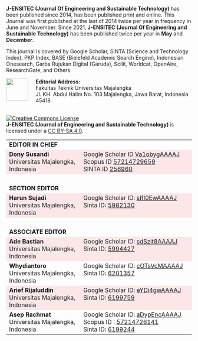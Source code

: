 <div class="info-migrasi" style="display: none;">
<p><strong><img src="https://findicons.com/files/icons/577/refresh_cl/48/info.png" /></strong>This <strong>J-ENSITEC (Journal Of Engineering and Sustainable Technology) </strong>now using OJS 3.0 Version with new interface has migrated from the former website at <a href="https://jurnal.unma.ac.id/index.php/JE">https://jurnal.unma.ac.id/index.php/JE</a> that using OJS 2.0.</p>
</div>
<div class="info-jurnal">
<p><strong>J-ENSITEC (Journal Of Engineering and Sustainable Technology)</strong> has been published since 2014, has been published print and online. This Journal was first published at the last of 2014 twice per year in frequency in June and November. Since 2021,<strong> J-ENSITEC (Journal Of Engineering and Sustainable Technology)</strong> has been published twice per year in <strong>May</strong> and <strong>December</strong>.</p>
<p>This journal is covered by Google Scholar, SINTA (Science and Technology Index), PKP Index, BASE (Bielefeld Academic Search Engine), Indonesian Onesearch, Garba Rujukan Digital (Garuda), Scilit, Worldcat, OpenAire, ResearchGate, and Others.</p>
</div>


<p><strong><img id="" style="width: 60px; float: left; margin-right: 20px;" src="https://ejournal.unma.ac.id/public/site/images/ojs3master/logo-ft-1.png" alt="" width="60" height="60" />Editorial Address:</strong><br />Fakultas Teknik Universitas Majalengka<br />Jl. KH. Abdul Halim No. 103 Majalengka, Jawa Barat, Indonesia 45418</p>
<p><br /><a href="http://creativecommons.org/licenses/by-sa/4.0/" rel="license"><img src="https://i.creativecommons.org/l/by-sa/4.0/88x31.png" alt="Creative Commons License" /></a><br /><strong>J-ENSITEC (Journal of Engineering and Sustainable Technology) </strong>is licensed under a <a href="http://creativecommons.org/licenses/by-sa/4.0/" rel="license">CC BY-SA 4.0</a>.</p>

<table class="data" width="100%">
<tbody>
<tr valign="top">
<td width="40%"><strong>EDITOR IN CHIEF</strong></td>
<td width="60%"> </td>
</tr>
<tr valign="top" bgcolor="#FBE7E8">
<td width="40%"><strong>Dony Susandi</strong><br />Universitas Majalengka, Indonesia</td>
<td width="60%">Google Scholar ID <a href="https://scholar.google.co.id/citations?user=Va1obygAAAAJ" target="_blank" rel="noopener">Va1obygAAAAJ</a><br />Scopus ID <a href="https://www.scopus.com/authid/detail.uri?authorId=57214729659" target="_blank" rel="noopener">57214729659</a><br />SINTA ID <a href="https://sinta.kemdikbud.go.id/authors/detail?id=256960&amp;view=overview" target="_blank" rel="noopener">256960</a></td>
</tr>
<tr valign="top">
<td width="40%"> </td>
<td width="60%"> </td>
</tr>
<tr valign="top">
<td width="40%"><strong>SECTION EDITOR</strong></td>
<td width="60%"> </td>
</tr>
<tr valign="top" bgcolor="#FBE7E8">
<td width="40%"><strong>Harun Sujadi</strong><br />Universitas Majalengka, Indonesia</td>
<td width="60%">Google Scholar ID: <a href="https://scholar.google.com/citations?user=sIfI0EwAAAAJ" target="_blank" rel="noopener">sIfI0EwAAAAJ</a><br />Sinta ID: <a href="https://sinta.kemdikbud.go.id/authors/detail?id=5982130&amp;view=overview" target="_blank" rel="noopener">5982130</a></td>
</tr>
<tr valign="top">
<td width="40%"> </td>
<td width="60%"> </td>
</tr>
<tr valign="top">
<td width="40%"><strong>ASSOCIATE EDITOR</strong></td>
<td width="60%"> </td>
</tr>
<tr valign="top" bgcolor="#FBE7E8">
<td width="40%"><strong>Ade Bastian</strong><br />Universitas Majalengka, Indonesia</td>
<td width="60%">Google Scholar ID: <a href="https://scholar.google.co.id/citations?user=sdSzit8AAAAJ" target="_blank" rel="noopener">sdSzit8AAAAJ</a><br />Sinta ID: <a href="https://sinta.ristekbrin.go.id/authors/detail?id=5994427&amp;view=overview" target="_blank" rel="noopener">5994427</a></td>
</tr>
<tr valign="top">
<td width="40%"><strong>Whydiantoro</strong><br />Universitas Majalengka, Indonesia</td>
<td width="60%">Google Scholar ID: <a href="https://scholar.google.co.id/citations?user=cOTsVcMAAAAJ" target="_blank" rel="noopener">cOTsVcMAAAAJ</a><br />Sinta ID: <a href="https://sinta.ristekbrin.go.id/authors/detail?id=6201357&amp;view=overview" target="_blank" rel="noopener">6201357</a></td>
</tr>
<tr valign="top" bgcolor="#FBE7E8">
<td width="40%"><strong>Arief Rijaluddin</strong><br />Universitas Majalengka, Indonesia</td>
<td width="60%">Google Scholar ID: <a href="https://scholar.google.co.id/citations?user=eYDi4gwAAAAJ" target="_blank" rel="noopener">eYDi4gwAAAAJ</a><br />Sinta ID: <a href="https://sinta.ristekbrin.go.id/authors/detail?id=6199759&amp;view=overview" target="_blank" rel="noopener">6199759</a></td>
</tr>
<tr valign="top">
<td width="40%"><strong>Asep Rachmat</strong><br />Universitas Majalengka, Indonesia</td>
<td width="60%">Google Scholar ID: <a href="https://scholar.google.co.id/citations?user=aDypEncAAAAJ" target="_blank" rel="noopener">aDypEncAAAAJ</a><br />Scopus ID : <a href="https://www.scopus.com/authid/detail.uri?authorId=57214726141">57214726141</a><br />Sinta ID: <a href="https://sinta.ristekbrin.go.id/authors/detail?id=6199244&amp;view=overview" target="_blank" rel="noopener">6199244</a></td>
</tr>
</tbody>
</table>
